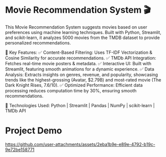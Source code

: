 # Movie Recommendation System 🎬 


This Movie Recommendation System suggests movies based on user preferences using machine learning techniques. Built with Python, Streamlit, and scikit-learn, it analyzes 5000 movies from the TMDB dataset to provide personalized recommendations.

🚀 Key Features:
✅ Content-Based Filtering: Uses TF-IDF Vectorization & Cosine Similarity for accurate recommendations.
✅ TMDb API Integration: Fetches real-time movie posters & metadata.
✅ Interactive UI: Built with Streamlit, featuring smooth animations for a dynamic experience.
✅ Data Analysis: Extracts insights on genres, revenue, and popularity, showcasing trends like the highest-grossing (Avatar, $2.79B) and most-rated movie (The Dark Knight Rises, 7.6/10).
✅ Optimized Performance: Efficient data processing reduces computation time by 30%, ensuring smooth recommendations.

📌 Technologies Used: Python | Streamlit | Pandas | NumPy | scikit-learn | TMDb API

# Project Demo




https://github.com/user-attachments/assets/2eba1b9e-e89e-4792-b19c-9e72be158771

